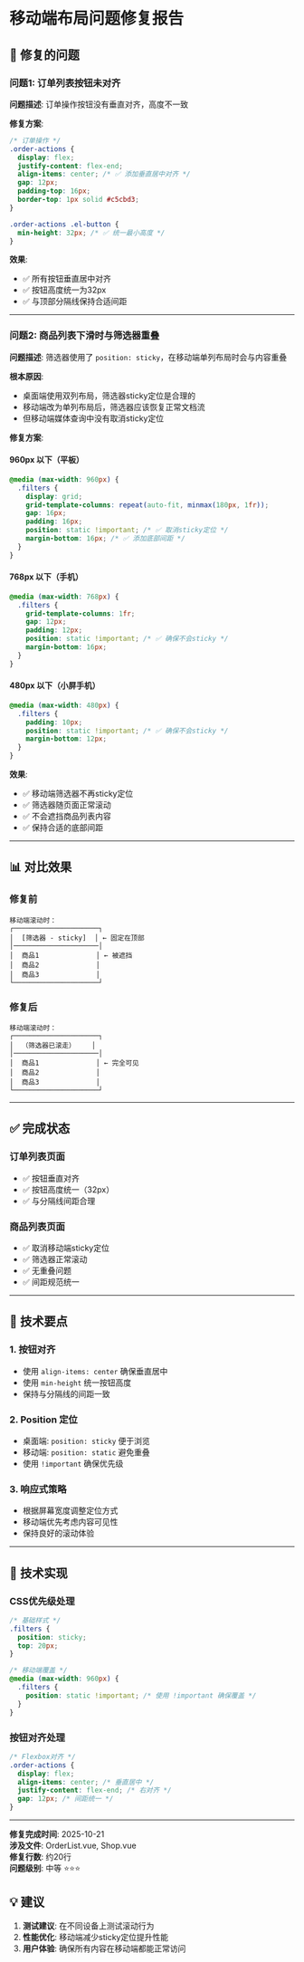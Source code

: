 # 移动端布局问题修复报告

## 🔧 修复的问题

### 问题1: 订单列表按钮未对齐

**问题描述**: 订单操作按钮没有垂直对齐，高度不一致

**修复方案**:

```css
/* 订单操作 */
.order-actions {
  display: flex;
  justify-content: flex-end;
  align-items: center; /* ✅ 添加垂直居中对齐 */
  gap: 12px;
  padding-top: 16px;
  border-top: 1px solid #c5cbd3;
}

.order-actions .el-button {
  min-height: 32px; /* ✅ 统一最小高度 */
}
```

**效果**:

- ✅ 所有按钮垂直居中对齐
- ✅ 按钮高度统一为32px
- ✅ 与顶部分隔线保持合适间距

---

### 问题2: 商品列表下滑时与筛选器重叠

**问题描述**: 筛选器使用了 `position: sticky`，在移动端单列布局时会与内容重叠

**根本原因**:

- 桌面端使用双列布局，筛选器sticky定位是合理的
- 移动端改为单列布局后，筛选器应该恢复正常文档流
- 但移动端媒体查询中没有取消sticky定位

**修复方案**:

#### 960px 以下（平板）

```css
@media (max-width: 960px) {
  .filters {
    display: grid;
    grid-template-columns: repeat(auto-fit, minmax(180px, 1fr));
    gap: 16px;
    padding: 16px;
    position: static !important; /* ✅ 取消sticky定位 */
    margin-bottom: 16px; /* ✅ 添加底部间距 */
  }
}
```

#### 768px 以下（手机）

```css
@media (max-width: 768px) {
  .filters {
    grid-template-columns: 1fr;
    gap: 12px;
    padding: 12px;
    position: static !important; /* ✅ 确保不会sticky */
    margin-bottom: 16px;
  }
}
```

#### 480px 以下（小屏手机）

```css
@media (max-width: 480px) {
  .filters {
    padding: 10px;
    position: static !important; /* ✅ 确保不会sticky */
    margin-bottom: 12px;
  }
}
```

**效果**:

- ✅ 移动端筛选器不再sticky定位
- ✅ 筛选器随页面正常滚动
- ✅ 不会遮挡商品列表内容
- ✅ 保持合适的底部间距

---

## 📊 对比效果

### 修复前

```
移动端滚动时：
┌─────────────────────┐
│  [筛选器 - sticky]  │ ← 固定在顶部
│─────────────────────│
│  商品1              │ ← 被遮挡
│  商品2              │
│  商品3              │
└─────────────────────┘
```

### 修复后

```
移动端滚动时：
┌─────────────────────┐
│  （筛选器已滚走）    │
│─────────────────────│
│  商品1              │ ← 完全可见
│  商品2              │
│  商品3              │
└─────────────────────┘
```

---

## ✅ 完成状态

### 订单列表页面

- ✅ 按钮垂直对齐
- ✅ 按钮高度统一（32px）
- ✅ 与分隔线间距合理

### 商品列表页面

- ✅ 取消移动端sticky定位
- ✅ 筛选器正常滚动
- ✅ 无重叠问题
- ✅ 间距规范统一

---

## 🎯 技术要点

### 1. 按钮对齐

- 使用 `align-items: center` 确保垂直居中
- 使用 `min-height` 统一按钮高度
- 保持与分隔线的间距一致

### 2. Position 定位

- 桌面端: `position: sticky` 便于浏览
- 移动端: `position: static` 避免重叠
- 使用 `!important` 确保优先级

### 3. 响应式策略

- 根据屏幕宽度调整定位方式
- 移动端优先考虑内容可见性
- 保持良好的滚动体验

---

## 📐 技术实现

### CSS优先级处理

```css
/* 基础样式 */
.filters {
  position: sticky;
  top: 20px;
}

/* 移动端覆盖 */
@media (max-width: 960px) {
  .filters {
    position: static !important; /* 使用 !important 确保覆盖 */
  }
}
```

### 按钮对齐处理

```css
/* Flexbox对齐 */
.order-actions {
  display: flex;
  align-items: center; /* 垂直居中 */
  justify-content: flex-end; /* 右对齐 */
  gap: 12px; /* 间距统一 */
}
```

---

**修复完成时间**: 2025-10-21  
**涉及文件**: OrderList.vue, Shop.vue  
**修复行数**: 约20行  
**问题级别**: 中等 ⭐⭐⭐

## 💡 建议

1. **测试建议**: 在不同设备上测试滚动行为
2. **性能优化**: 移动端减少sticky定位提升性能
3. **用户体验**: 确保所有内容在移动端都能正常访问
